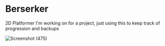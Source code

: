 # Berserker
 
2D Platformer I'm working on for a project, just using this to keep track of progression and backups

![Screenshot (475)](https://github.com/RyanLeB/BerserkerProject/assets/122310498/e87f2722-bd7e-4bf7-bd15-3c2cad6e9fdb)
